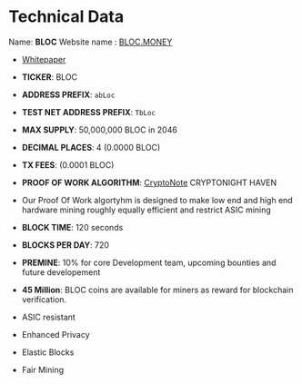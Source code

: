 # Technical Data

Name: **BLOC**
Website name : [BLOC.MONEY](https://bloc.money)

* [Whitepaper](https://bloc.money/files/whitepaper/bloc-white-paper.pdf)
* **TICKER**: BLOC
* **ADDRESS PREFIX**: `abLoc`
* **TEST NET ADDRESS PREFIX**: `TbLoc`
* **MAX SUPPLY**: 50,000,000 BLOC in 2046
* **DECIMAL PLACES**: 4 (0.0000 BLOC)
* **TX FEES**: (0.0001 BLOC)
* **PROOF OF WORK ALGORITHM**: [CryptoNote](https://cryptonote.org) CRYPTONIGHT HAVEN
* Our Proof Of Work algortyhm is designed to make low end and high end hardware mining roughly equally efficient and restrict ASIC mining
* **BLOCK TIME**: 120 seconds
* **BLOCKS PER DAY**: 720
* **PREMINE**: 10% for core Development team, upcoming bounties and future developement
* **45 Million**: BLOC coins are available for miners as reward for blockchain verification.

* ASIC resistant
* Enhanced Privacy
* Elastic Blocks
* Fair Mining
